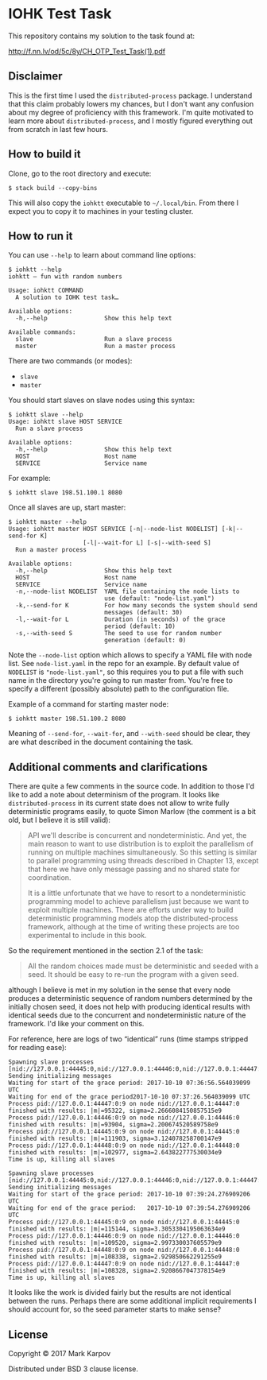 # IOHK Test Task

This repository contains my solution to the task found at:

http://f.nn.lv/od/5c/8y/CH_OTP_Test_Task(1).pdf

## Disclaimer

This is the first time I used the `distributed-process` package. I
understand that this claim probably lowers my chances, but I don't want any
confusion about my degree of proficiency with this framework. I'm quite
motivated to learn more about `distributed-process`, and I mostly figured
everything out from scratch in last few hours.

## How to build it

Clone, go to the root directory and execute:

```
$ stack build --copy-bins
```

This will also copy the `iohktt` executable to `~/.local/bin`. From there I
expect you to copy it to machines in your testing cluster.

## How to run it

You can use `--help` to learn about command line options:

```
$ iohktt --help
iohktt — fun with random numbers

Usage: iohktt COMMAND
  A solution to IOHK test task…

Available options:
  -h,--help                Show this help text

Available commands:
  slave                    Run a slave process
  master                   Run a master process
```

There are two commands (or modes):

* `slave`
* `master`

You should start slaves on slave nodes using this syntax:

```
$ iohktt slave --help
Usage: iohktt slave HOST SERVICE
  Run a slave process

Available options:
  -h,--help                Show this help text
  HOST                     Host name
  SERVICE                  Service name
```

For example:

```
$ iohktt slave 198.51.100.1 8080
```

Once all slaves are up, start master:

```
$ iohktt master --help
Usage: iohktt master HOST SERVICE [-n|--node-list NODELIST] [-k|--send-for K]
                     [-l|--wait-for L] [-s|--with-seed S]
  Run a master process

Available options:
  -h,--help                Show this help text
  HOST                     Host name
  SERVICE                  Service name
  -n,--node-list NODELIST  YAML file containing the node lists to
                           use (default: "node-list.yaml")
  -k,--send-for K          For how many seconds the system should send
                           messages (default: 30)
  -l,--wait-for L          Duration (in seconds) of the grace
                           period (default: 10)
  -s,--with-seed S         The seed to use for random number
                           generation (default: 0)
```

Note the `--node-list` option which allows to specify a YAML file with node
list. See `node-list.yaml` in the repo for an example. By default value of
`NODELIST` is `"node-list.yaml"`, so this requires you to put a file with
such name in the directory you're going to run master from. You're free to
specify a different (possibly absolute) path to the configuration file.

Example of a command for starting master node:

```
$ iohktt master 198.51.100.2 8080
```

Meaning of `--send-for`, `--wait-for`, and `--with-seed` should be clear,
they are what described in the document containing the task.

## Additional comments and clarifications

There are quite a few comments in the source code. In addition to those I'd
like to add a note about determinism of the program. It looks like
`distributed-process` in its current state does not allow to write fully
deterministic programs easily, to quote Simon Marlow (the comment is a bit
old, but I believe it is still valid):

> API we'll describe is concurrent and nondeterministic. And yet, the main
> reason to want to use distribution is to exploit the parallelism of
> running on multiple machines simultaneously. So this setting is similar to
> parallel programming using threads described in Chapter 13, except that
> here we have only message passing and no shared state for coordination.
>
> It is a little unfortunate that we have to resort to a nondeterministic
> programming model to achieve parallelism just because we want to exploit
> multiple machines. There are efforts under way to build deterministic
> programming models atop the distributed-process framework, although at the
> time of writing these projects are too experimental to include in this
> book.

So the requirement mentioned in the section 2.1 of the task:

> All the random choices made must be deterministic and seeded with a seed.
> It should be easy to re-run the program with a given seed.

although I believe is met in my solution in the sense that every node
produces a deterministic sequence of random numbers determined by the
initially chosen seed, it does not help with producing identical results
with identical seeds due to the concurrent and nondeterministic nature of
the framework. I'd like your comment on this.

For reference, here are logs of two “identical” runs (time stamps stripped
for reading ease):

```
Spawning slave processes
[nid://127.0.0.1:44445:0,nid://127.0.0.1:44446:0,nid://127.0.0.1:44447:0,nid://127.0.0.1:44448:0]
Sending initializing messages
Waiting for start of the grace period: 2017-10-10 07:36:56.564039099 UTC
Waiting for end of the grace period2017-10-10 07:37:26.564039099 UTC
Process pid://127.0.0.1:44447:0:9 on node nid://127.0.0.1:44447:0 finished with results: |m|=95322, sigma=2.2666084150857515e9
Process pid://127.0.0.1:44446:0:9 on node nid://127.0.0.1:44446:0 finished with results: |m|=93904, sigma=2.200674520589758e9
Process pid://127.0.0.1:44445:0:9 on node nid://127.0.0.1:44445:0 finished with results: |m|=111903, sigma=3.124078258700147e9
Process pid://127.0.0.1:44448:0:9 on node nid://127.0.0.1:44448:0 finished with results: |m|=102977, sigma=2.643822777530034e9
Time is up, killing all slaves
```

```
Spawning slave processes
[nid://127.0.0.1:44445:0,nid://127.0.0.1:44446:0,nid://127.0.0.1:44447:0,nid://127.0.0.1:44448:0]
Sending initializing messages
Waiting for start of the grace period: 2017-10-10 07:39:24.276909206 UTC
Waiting for end of the grace period:   2017-10-10 07:39:54.276909206 UTC
Process pid://127.0.0.1:44445:0:9 on node nid://127.0.0.1:44445:0 finished with results: |m|=115144, sigma=3.3053304195063634e9
Process pid://127.0.0.1:44446:0:9 on node nid://127.0.0.1:44446:0 finished with results: |m|=109520, sigma=2.997330037605579e9
Process pid://127.0.0.1:44448:0:9 on node nid://127.0.0.1:44448:0 finished with results: |m|=108338, sigma=2.929850662291255e9
Process pid://127.0.0.1:44447:0:9 on node nid://127.0.0.1:44447:0 finished with results: |m|=108328, sigma=2.9208667047378154e9
Time is up, killing all slaves
```

It looks like the work is divided fairly but the results are not identical
between the runs. Perhaps there are some additional implicit requirements I
should account for, so the seed parameter starts to make sense?

## License

Copyright © 2017 Mark Karpov

Distributed under BSD 3 clause license.
